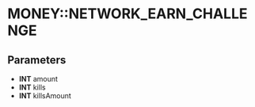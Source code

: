 # MONEY::NETWORK_EARN_CHALLENGE

## Parameters
* **INT** amount
* **INT** kills
* **INT** killsAmount